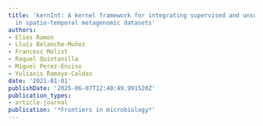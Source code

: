 ```yaml
---
title: 'kernInt: A kernel framework for integrating supervised and unsupervised analyses
  in spatio-temporal metagenomic datasets'
authors:
- Elies Ramon
- Lluı́s Belanche-Muñoz
- Francesc Molist
- Raquel Quintanilla
- Miguel Perez-Enciso
- Yuliaxis Ramayo-Caldas
date: '2021-01-01'
publishDate: '2025-06-07T12:40:49.991520Z'
publication_types:
- article-journal
publication: '*Frontiers in microbiology*'
---
```

